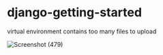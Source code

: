 # django-getting-started
virtual environment contains too many files to upload

![Screenshot (479)](https://user-images.githubusercontent.com/71967643/173362354-d0e5f24b-db4d-4a06-a966-13b5612a0ae7.png)
